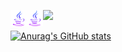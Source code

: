 ![](https://komarev.com/ghpvc/?username=arifmamon&color=green)
<img align="left" alt="Electron" width="26px" src="./icons/icons8-java-96.png">
<img align="left" alt="Electron" width="26px" src="./icons/icons8-java-512.png">

[![Anurag's GitHub stats](https://github-readme-stats.vercel.app/api?username=arifmamon&show_icons=true&theme=radical)](https://github.com/anuraghazra/github-readme-stats)

